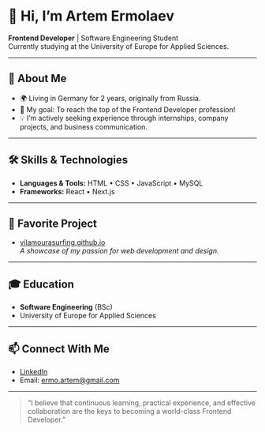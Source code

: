# 👋 Hi, I’m Artem Ermolaev

**Frontend Developer** | Software Engineering Student  
Currently studying at the University of Europe for Applied Sciences.

---

## 🚀 About Me

- 🌍 Living in Germany for 2 years, originally from Russia.
- 🎯 My goal: To reach the top of the Frontend Developer profession!
- 💡 I’m actively seeking experience through internships, company projects, and business communication.

---

## 🛠️ Skills & Technologies

- **Languages & Tools:** HTML • CSS • JavaScript • MySQL
- **Frameworks:** React • Next.js

---

## 🌊 Favorite Project

- [vilamourasurfing.github.io](https://github.com/melenae/vilamourasurfing.github.io)  
  _A showcase of my passion for web development and design._

---

## 🎓 Education

- **Software Engineering** (BSc)
- University of Europe for Applied Sciences

---

## 📫 Connect With Me

- [LinkedIn](https://www.linkedin.com/in/artem-ermolaev-508618360)
- Email: ermo.artem@gmail.com

---

> “I believe that continuous learning, practical experience, and effective collaboration are the keys to becoming a world-class Frontend Developer.”
